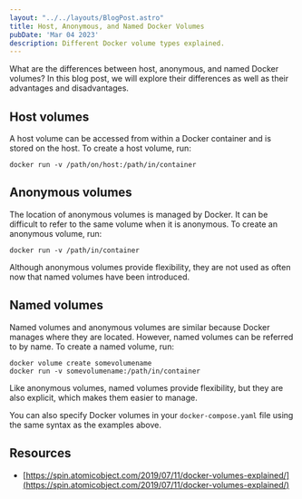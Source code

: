 ```yaml
---
layout: "../../layouts/BlogPost.astro"
title: Host, Anonymous, and Named Docker Volumes
pubDate: 'Mar 04 2023'
description: Different Docker volume types explained.
---
```


What are the differences between host, anonymous, and named Docker volumes? In this blog post, we will explore their differences as well as their advantages and disadvantages.

## Host volumes

A host volume can be accessed from within a Docker container and is stored on the host. To create a host volume, run:

```
docker run -v /path/on/host:/path/in/container
```

## Anonymous volumes

The location of anonymous volumes is managed by Docker. It can be difficult to refer to the same volume when it is anonymous. To create an anonymous volume, run:

```
docker run -v /path/in/container
```

Although anonymous volumes provide flexibility, they are not used as often now that named volumes have been introduced.

## Named volumes

Named volumes and anonymous volumes are similar because Docker manages where they are located. However, named volumes can be referred to by name. To create a named volume, run:

```
docker volume create somevolumename
docker run -v somevolumename:/path/in/container
```

Like anonymous volumes, named volumes provide flexibility, but they are also explicit, which makes them easier to manage.

You can also specify Docker volumes in your `docker-compose.yaml` file using the same syntax as the examples above.

## Resources

- [https://spin.atomicobject.com/2019/07/11/docker-volumes-explained/](https://spin.atomicobject.com/2019/07/11/docker-volumes-explained/)